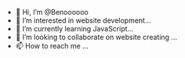 - 👋 Hi, I’m @Benoooooo
- 👀 I’m interested in website development...
- 🌱 I’m currently learning JavaScript...
- 💞️ I’m looking to collaborate on website creating ...
- 📫 How to reach me ...

<!---
Benoooooo/Benoooooo is a ✨ special ✨ repository because its `README.md` (this file) appears on your GitHub profile.
You can click the Preview link to take a look at your changes.
--->
